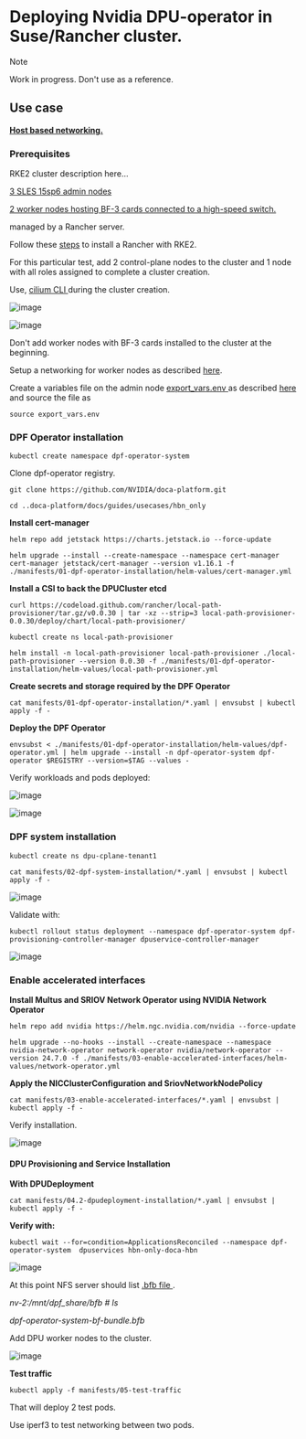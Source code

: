 # Deploying Nvidia DPU-operator in Suse/Rancher cluster.

> [!NOTE]
> Work in progress. Don't use as a reference.
> 

## Use case

[**Host based networking.**](https://github.com/NVIDIA/doca-platform/tree/release-v25.1/docs/guides/usecases/hbn_only#deploy-test-pods)


### Prerequisites ###

RKE2 cluster description here...

<diagram>

<ins> 3 SLES 15sp6 admin nodes </ins> 

<ins> 2 worker nodes hosting BF-3 cards connected to a high-speed switch. </ins> 

managed by a Rancher server.

Follow these [steps](https://github.com/alex-isv/solutions-engineering/blob/main/Rancher/RKE2_cluster_deployment.md) to install a Rancher with RKE2.

For this particular test, add 2 control-plane nodes to the cluster and 1 node with all roles assigned to complete a cluster creation.

Use, <ins> cilium CLI </ins> during the cluster creation.

![image](https://github.com/user-attachments/assets/3d71fcbe-89e2-4406-b319-30950801259e)



![image](https://github.com/user-attachments/assets/5dfa95f1-6a71-4a31-95e3-85b8e6fe023c)


Don't add worker nodes with BF-3 cards installed to the cluster at the beginning.

Setup a networking for worker nodes as described [here](https://github.com/NVIDIA/doca-platform/blob/release-v25.1/docs/guides/usecases/host-network-configuration-prerequisite.md).

Create a variables file on the admin node <ins> export_vars.env </ins> as described [here](https://github.com/NVIDIA/doca-platform/tree/release-v25.1/docs/guides/usecases/hbn_only#0-required-variables) and source the file as

````
source export_vars.env
````

### DPF Operator installation

````
kubectl create namespace dpf-operator-system
````

Clone dpf-operator registry.

````
git clone https://github.com/NVIDIA/doca-platform.git
````

````
cd ..doca-platform/docs/guides/usecases/hbn_only
````

**Install cert-manager**

````
helm repo add jetstack https://charts.jetstack.io --force-update
````


````
helm upgrade --install --create-namespace --namespace cert-manager cert-manager jetstack/cert-manager --version v1.16.1 -f ./manifests/01-dpf-operator-installation/helm-values/cert-manager.yml
````

**Install a CSI to back the DPUCluster etcd**

````
curl https://codeload.github.com/rancher/local-path-provisioner/tar.gz/v0.0.30 | tar -xz --strip=3 local-path-provisioner-0.0.30/deploy/chart/local-path-provisioner/

kubectl create ns local-path-provisioner

helm install -n local-path-provisioner local-path-provisioner ./local-path-provisioner --version 0.0.30 -f ./manifests/01-dpf-operator-installation/helm-values/local-path-provisioner.yml
````

**Create secrets and storage required by the DPF Operator**

````
cat manifests/01-dpf-operator-installation/*.yaml | envsubst | kubectl apply -f -
````

**Deploy the DPF Operator**

````
envsubst < ./manifests/01-dpf-operator-installation/helm-values/dpf-operator.yml | helm upgrade --install -n dpf-operator-system dpf-operator $REGISTRY --version=$TAG --values -
````

Verify workloads and pods deployed:


![image](https://github.com/user-attachments/assets/fedb3529-78a0-4fda-8d65-7a58acdeb077)




![image](https://github.com/user-attachments/assets/85b4546b-532d-42a1-b1e5-ab12947a3722)


### DPF system installation



````
kubectl create ns dpu-cplane-tenant1

cat manifests/02-dpf-system-installation/*.yaml | envsubst | kubectl apply -f -
````


![image](https://github.com/user-attachments/assets/1ece073d-ebd6-4a08-881c-872600ad5950)


Validate with:

````
kubectl rollout status deployment --namespace dpf-operator-system dpf-provisioning-controller-manager dpuservice-controller-manager

````


![image](https://github.com/user-attachments/assets/f0e0d5a3-4cd4-48bf-a56d-61e7470b40a0)



### Enable accelerated interfaces

**Install Multus and SRIOV Network Operator using NVIDIA Network Operator**

````
helm repo add nvidia https://helm.ngc.nvidia.com/nvidia --force-update

helm upgrade --no-hooks --install --create-namespace --namespace nvidia-network-operator network-operator nvidia/network-operator --version 24.7.0 -f ./manifests/03-enable-accelerated-interfaces/helm-values/network-operator.yml
````

**Apply the NICClusterConfiguration and SriovNetworkNodePolicy**

````
cat manifests/03-enable-accelerated-interfaces/*.yaml | envsubst | kubectl apply -f -
````

Verify installation.

![image](https://github.com/user-attachments/assets/1d634722-0c0e-4f50-91ad-a5738f548f13)


#### DPU Provisioning and Service Installation

**With DPUDeployment**

````
cat manifests/04.2-dpudeployment-installation/*.yaml | envsubst | kubectl apply -f -
````

**Verify with:**

````
kubectl wait --for=condition=ApplicationsReconciled --namespace dpf-operator-system  dpuservices hbn-only-doca-hbn
````

![image](https://github.com/user-attachments/assets/9b2b7468-9dd2-488c-b595-b37228789a1a)

At this point NFS server should list <ins> .bfb file </ins>.

*nv-2:/mnt/dpf_share/bfb # ls*
  
*dpf-operator-system-bf-bundle.bfb*




Add DPU worker nodes to the cluster.

![image](https://github.com/user-attachments/assets/ba2a8dbe-0001-4b93-93f9-40693a55ffd5)



**Test traffic**

````
kubectl apply -f manifests/05-test-traffic
````

That will deploy 2 test pods.

Use iperf3 to test networking between two pods.


